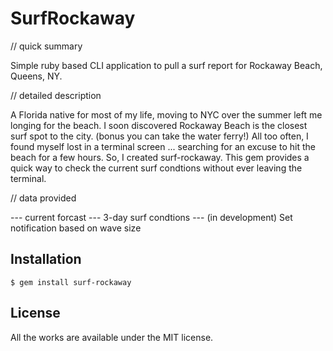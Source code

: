 # SurfRockaway

// quick summary

Simple ruby based CLI application to pull a surf report for Rockaway Beach, Queens, NY.

// detailed description

A Florida native for most of my life, moving to NYC over the summer left me longing for the beach. I soon discovered Rockaway Beach is the closest surf spot to the city. (bonus you can take the water ferry!) All too often, I found myself lost in a terminal screen ... searching for an excuse to hit the beach for a few hours. So, I created surf-rockaway. This gem provides a quick way to check the current surf condtions without ever leaving the terminal.

// data provided

--- current forcast
--- 3-day surf condtions
--- (in development) Set notification based on wave size

## Installation

```
$ gem install surf-rockaway
```

## License

All the works are available under the MIT license.